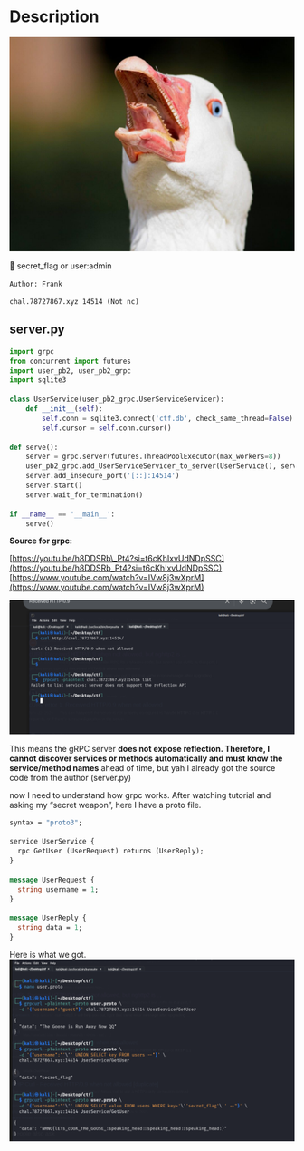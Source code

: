 # Description

![screenshot](./image.jpg)

👀 secret\_flag or user\:admin

`Author: Frank`

`chal.78727867.xyz 14514 (Not nc)`

## server.py

```python
import grpc
from concurrent import futures
import user_pb2, user_pb2_grpc
import sqlite3

class UserService(user_pb2_grpc.UserServiceServicer):
    def __init__(self):
        self.conn = sqlite3.connect('ctf.db', check_same_thread=False)
        self.cursor = self.conn.cursor()

def serve():
    server = grpc.server(futures.ThreadPoolExecutor(max_workers=8))
    user_pb2_grpc.add_UserServiceServicer_to_server(UserService(), server)
    server.add_insecure_port('[::]:14514')
    server.start()
    server.wait_for_termination()

if __name__ == '__main__':
    serve()
```

**Source for grpc:**

[https://youtu.be/h8DDSRb\_Pt4?si=t6cKhIxvUdNDpSSC](https://youtu.be/h8DDSRb_Pt4?si=t6cKhIxvUdNDpSSC)
[https://www.youtube.com/watch?v=IVw8j3wXprM](https://www.youtube.com/watch?v=IVw8j3wXprM)

![screenshot](./imagew.png)

This means the gRPC server **does not expose reflection. Therefore, I** **cannot discover services or methods automatically and** **must know the service/method names** ahead of time, but yah I already got the source code from the author (server.py)

now I need to understand how grpc works. After watching tutorial and asking my “secret weapon”, here I have a proto file.

```proto
syntax = "proto3";

service UserService {
  rpc GetUser (UserRequest) returns (UserReply);
}

message UserRequest {
  string username = 1;
}

message UserReply {
  string data = 1;
}
```

Here is what we got.
![screenshot](./image.png)

